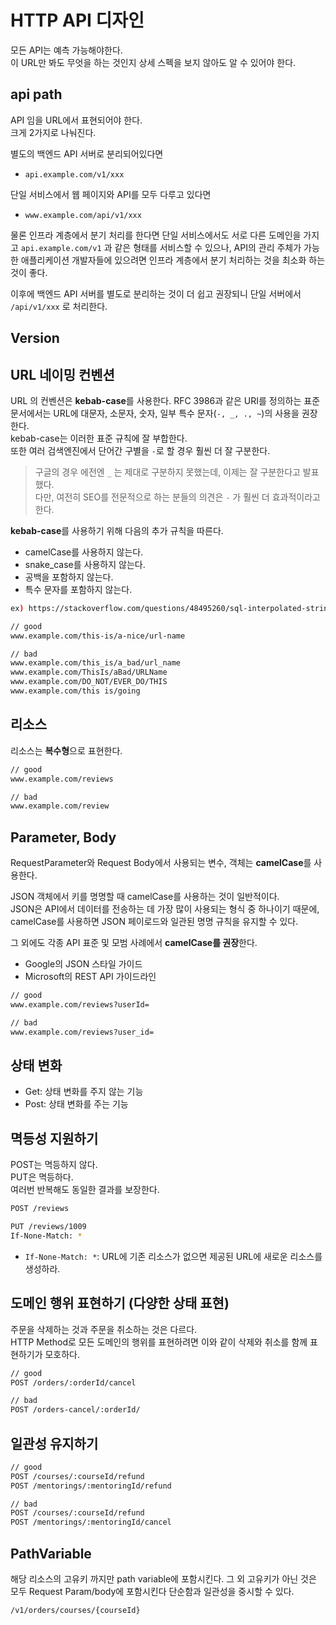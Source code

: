 # HTTP API 디자인

모든 API는 예측 가능해야한다.  
이 URL만 봐도 무엇을 하는 것인지 상세 스펙을 보지 않아도 알 수 있어야 한다.

## api path

API 임을 URL에서 표현되어야 한다.  
크게 2가지로 나눠진다.  

별도의 백엔드 API 서버로 분리되어있다면
- `api.example.com/v1/xxx`

단일 서비스에서 웹 페이지와 API를 모두 다루고 있다면
- `www.example.com/api/v1/xxx`

물론 인프라 계층에서 분기 처리를 한다면 단일 서비스에서도 서로 다른 도메인을 가지고 `api.example.com/v1` 과 같은 형태를 서비스할 수 있으나, API의 관리 주체가 가능한 애플리케이션 개발자들에 있으려면 인프라 계층에서 분기 처리하는 것을 최소화 하는 것이 좋다.  
  
이후에 백엔드 API 서버를 별도로 분리하는 것이 더 쉽고 권장되니 단일 서버에서 `/api/v1/xxx` 로 처리한다.

## Version


## URL 네이밍 컨벤션

URL 의 컨벤션은 **kebab-case**를 사용한다.
RFC 3986과 같은 URI를 정의하는 표준 문서에서는 URL에 대문자, 소문자, 숫자, 일부 특수 문자(`-, _, ., ~`)의 사용을 권장한다.  
kebab-case는 이러한 표준 규칙에 잘 부합한다.  
또한 여러 검색엔진에서 단어간 구별을 `-`로 할 경우 훨씬 더 잘 구분한다.  

> 구글의 경우 에전엔 `_` 는 제대로 구분하지 못했는데, 이제는 잘 구분한다고 발표했다.  
> 다만, 여전히 SEO를 전문적으로 하는 분들의 의견은 `-` 가 훨씬 더 효과적이라고 한다.

**kebab-case**를 사용하기 위해 다음의 추가 규칙을 따른다.

- camelCase를 사용하지 않는다.
- snake_case를 사용하지 않는다.
- 공백을 포함하지 않는다.
- 특수 문자를 포함하지 않는다.

```bash
ex) https://stackoverflow.com/questions/48495260/sql-interpolated-strings
```

```bash
// good
www.example.com/this-is/a-nice/url-name

// bad
www.example.com/this_is/a_bad/url_name 
www.example.com/ThisIs/aBad/URLName 
www.example.com/DO_NOT/EVER_DO/THIS 
www.example.com/this is/going 
```


## 리소스

리소스는 **복수형**으로 표현한다.

```bash
// good
www.example.com/reviews

// bad
www.example.com/review
```

## Parameter, Body

RequestParameter와 Request Body에서 사용되는 변수, 객체는 **camelCase**를 사용한다.  

JSON 객체에서 키를 명명할 때 camelCase를 사용하는 것이 일반적이다.  
JSON은 API에서 데이터를 전송하는 데 가장 많이 사용되는 형식 중 하나이기 때문에, camelCase를 사용하면 JSON 페이로드와 일관된 명명 규칙을 유지할 수 있다.  
  
그 외에도 각종 API 표준 및 모범 사례에서 **camelCase를 권장**한다.  

- Google의 JSON 스타일 가이드
- Microsoft의 REST API 가이드라인 

```bash
// good
www.example.com/reviews?userId=

// bad
www.example.com/reviews?user_id=
```

## 상태 변화

- Get: 상태 변화를 주지 않는 기능
- Post: 상태 변화를 주는 기능

## 멱등성 지원하기

POST는 멱등하지 않다.  
PUT은 멱등하다.  
여러번 반복해도 동일한 결과를 보장한다. 

```bash
POST /reviews

PUT /reviews/1009
If-None-Match: *
```

- `If-None-Match: *`: URL에 기존 리소스가 없으면 제공된 URL에 새로운 리소스를 생성하라.

## 도메인 행위 표현하기 (다양한 상태 표현)

주문을 삭제하는 것과 주문을 취소하는 것은 다르다.  
HTTP Method로 모든 도메인의 행위를 표현하려면 이와 같이 삭제와 취소를 함께 표현하기가 모호하다.  


```bash
// good
POST /orders/:orderId/cancel

// bad
POST /orders-cancel/:orderId/
```

## 일관성 유지하기

```bash
// good
POST /courses/:courseId/refund
POST /mentorings/:mentoringId/refund

// bad
POST /courses/:courseId/refund
POST /mentorings/:mentoringId/cancel
```



## PathVariable

해당 리소스의 고유키 까지만 path variable에 포함시킨다.
그 외 고유키가 아닌 것은 모두 Request Param/body에 포함시킨다
단순함과 일관성을 중시할 수 있다.

```bash
/v1/orders/courses/{courseId}
```